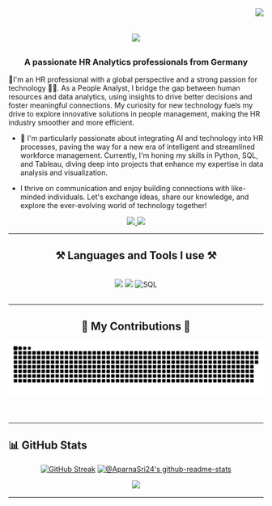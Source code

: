<img align="right" src="https://visitor-badge.laobi.icu/badge?page_id=AparnaSri24.AparnaSri24" />

<h1 align="center">
    <img src="https://readme-typing-svg.herokuapp.com/?font=Righteous&size=35&center=true&vCenter=true&width=500&height=70&duration=4000&lines=Hi+There!+👋;+I'm+Aparna+Srivastava!;"/>
</h1>
<h3 align="center"> A passionate HR Analytics professionals from Germany </h3>
🎯I'm an HR professional with a global perspective and a strong passion for technology 👨‍💻. As a People Analyst, I bridge the gap between human resources and data analytics, using insights to drive better decisions and foster meaningful connections. My curiosity for new technology fuels my drive to explore innovative solutions in people management, making the HR industry smoother and more efficient.

- 🔧 I'm particularly passionate about integrating AI and technology into HR processes, paving the way for a new era of intelligent and streamlined workforce management. Currently, I'm honing my skills in Python, SQL, and Tableau, diving deep into projects that enhance my expertise in data analysis and visualization.

- I thrive on communication and enjoy building connections with like-minded individuals. Let's exchange ideas, share our knowledge, and explore the ever-evolving world of technology together!


</div>
 
<div align="center"> 
  <a href="mailto:aparna.srivastava.hr@gmail.com">
    <img src="https://img.shields.io/badge/Gmail-333333?style=for-the-badge&logo=gmail&logoColor=red" />
  </a>
  <a href="https://www.linkedin.com/in/aparna--srivastava/" >
    <img src="https://img.shields.io/badge/LinkedIn-0077B5?style=for-the-badge&logo=linkedin&logoColor=white" />
  </a>
  <a href="https://github.com/AparnaSri24">
  </a>
</div>


 <hr/>
 
<h2 align="center">⚒️ Languages and Tools I use ⚒️</h2>
<br/>
<div align="center">
    <img src="https://skillicons.dev/icons?i=react,html,github" />
    <img src="https://skillicons.dev/icons?i=python"/>
    <img src="https://skillicons.dev/icons?i=mysql" alt="SQL" />
<br>
</div>

<br/>
<hr/>


<!--

**AparnaSri24/AparnaSri24** is a ✨ _special_ ✨ repository because its `README.md` (this file) appears on your GitHub profile.

Here are some ideas to get you started:

- 🔭 I’m currently working on ...
- 🌱 I’m currently learning ...
- 👯 I’m looking to collaborate on ...
- 🤔 I’m looking for help with ...
- 💬 Ask me about ...
- 📫 How to reach me: ...
- 😄 Pronouns: ...
- ⚡ Fun fact: ...
-->

<div align="center">
  <h2>🐍 My Contributions 🐍</h2>
<img alt='contribution' src="https://raw.githubusercontent.com/AparnaSri24/AparnaSri24/00ccd46ecb6f4aa074c18d933c742bc47db60869/contributions.svg"></img>
  <br/><br/><br/>
</div>

<hr/>

## 📊 GitHub Stats
<div align=center>
<a href="https://git.io/streak-stats"><img src="https://streak-stats.demolab.com?user=AparnaSri24&theme=neon&hide_border=true" alt="GitHub Streak" /></a>
  <a href="https://github.com/AparnaSri24?tab=repositories"><img src="https://github-readme-stats-one-bice.vercel.app/api?username=AparnaSri24&theme=radical&show_icons=true&count_private=true&hide_border=true&role=OWNER,ORGANIZATION_MEMBER,COLLABORATOR"  width="48%" alt="@AparnaSri24's github-readme-stats"/></a>
</div>

<p align="center">
<p align="center">
<img src="https://github-readme-stats.vercel.app/api/top-langs/?username=AparnaSri24&theme=radical&layout=donut"/> 
</p>
</p>

<hr/>
